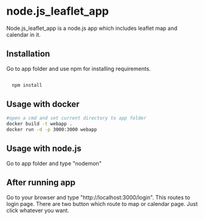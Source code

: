 # node.js_leaflet_app

Node.js_leaflet_app is a node.js app which includes leaflet map and calendar in it. 

## Installation

Go to app folder and use npm for installing requirements.

```bash

  npm install

```

## Usage with docker

```bash
#open a cmd and set current directory to app folder
docker build -t webapp .
docker run -d -p 3000:3000 webapp 

```
## Usage with node.js
Go to app folder and type "nodemon"

## After running app
Go to your browser and type "http://localhost:3000/login". This routes to login page. There are two button which route to map or calendar page. Just click whatever you want.
